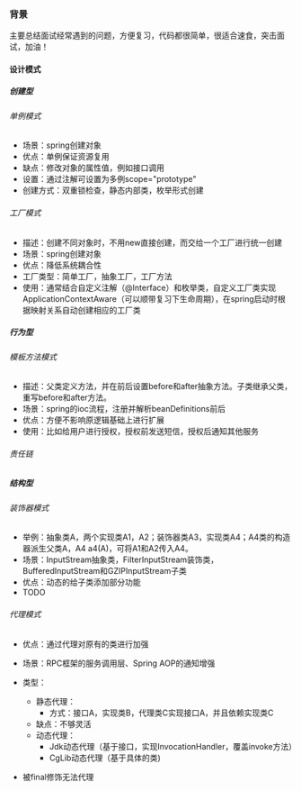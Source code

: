 ### 背景
主要总结面试经常遇到的问题，方便复习，代码都很简单，很适合速食，突击面试，加油！
#### 设计模式
##### 创建型
###### 单例模式
- 场景：spring创建对象
- 优点：单例保证资源复用
- 缺点：修改对象的属性值，例如接口调用
- 设置：通过注解可设置为多例scope="prototype"
- 创建方式：双重锁检查，静态内部类，枚举形式创建

###### 工厂模式
- 描述：创建不同对象时，不用new直接创建，而交给一个工厂进行统一创建
- 场景：spring创建对象
- 优点：降低系统耦合性
- 工厂类型：简单工厂，抽象工厂，工厂方法
- 使用：通常结合自定义注解（@Interface）和枚举类，自定义工厂类实现ApplicationContextAware（可以顺带复习下生命周期），在spring启动时根据映射关系自动创建相应的工厂类

##### 行为型
###### 模板方法模式
- 描述：父类定义方法，并在前后设置before和after抽象方法。子类继承父类，重写before和after方法。
- 场景：spring的ioc流程，注册并解析beanDefinitions前后
- 优点：方便不影响原逻辑基础上进行扩展
- 使用：比如给用户进行授权，授权前发送短信，授权后通知其他服务



###### 责任链



##### 结构型
###### 装饰器模式
- 举例：抽象类A，两个实现类A1，A2；装饰器类A3，实现类A4；A4类的构造器派生父类A，A4 a4(A)，可将A1和A2传入A4。
- 场景：InputStream抽象类，FilterInputStream装饰类，BufferedInputStream和GZIPInputStream子类
- 优点：动态的给子类添加部分功能
- TODO

###### 代理模式
- 优点：通过代理对原有的类进行加强
- 场景：RPC框架的服务调用层、Spring AOP的通知增强
- 类型：
  - 静态代理：
    - 方式：接口A，实现类B，代理类C实现接口A，并且依赖实现类C
  - 缺点：不够灵活
  - 动态代理：
    - Jdk动态代理（基于接口，实现InvocationHandler，覆盖invoke方法）
    - CgLib动态代理（基于具体的类)

- 被final修饰无法代理
